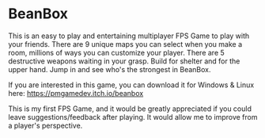 # BeanBox
This is an easy to play and entertaining multiplayer FPS Game to play with your friends. There are 9 unique maps you can select when you make a room, millions of ways you can customize your player. There are 5 destructive weapons waiting in your grasp. Build for shelter and for the upper hand. Jump in and see who's the strongest in BeanBox.

If you are interested in this game, you can download it for Windows & Linux here: https://pmgamedev.itch.io/beanbox

This is my first FPS Game, and it would be greatly appreciated if you could leave suggestions/feedback after playing. It would allow me to improve from a player's perspective. 
